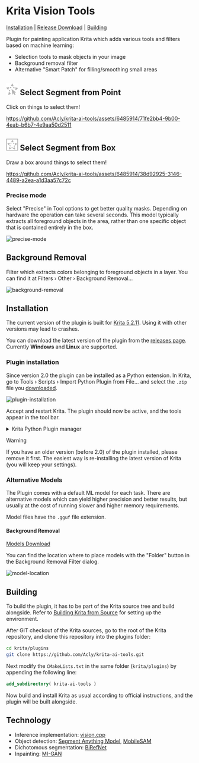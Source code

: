 # Krita Vision Tools

[Installation](#installation) | [Release Download](https://github.com/Acly/krita-ai-tools/releases) | [Building](#building)

Plugin for painting application Krita which adds various tools and filters based on machine learning:
* Selection tools to mask objects in your image
* Background removal filter
* Alternative "Smart Patch" for filling/smoothing small areas

<h2><img src="media/tool_segmentation_point.png"> Select Segment from Point</h2>

Click on things to select them!

https://github.com/Acly/krita-ai-tools/assets/6485914/71fe2bb4-9b00-4eab-b6b7-4e9aa50d2511

<h2><img src="media/tool_segmentation_rect.png"> Select Segment from Box</h2>

Draw a box around things to select them!

https://github.com/Acly/krita-ai-tools/assets/6485914/38d92925-3146-4489-a2ea-a1d3aa57c72c

### Precise mode

Select "Precise" in Tool options to get better quality masks. Depending on
hardware the operation can take several seconds. This model typically extracts
all foreground objects in the area, rather than one specific object that is
contained entirely in the box.

![precise-mode](https://github.com/user-attachments/assets/f48e9e4e-a009-4275-b6d3-03cf1359cc08)

## Background Removal

Filter which extracts colors belonging to foreground objects in a layer.
You can find it at Filters › Other › Background Removal...

![background-removal]()

## Installation

The current version of the plugin is built for [Krita 5.2.11](https://krita.org/en/download/krita-desktop/).
Using it with other versions may lead to crashes.

You can download the latest version of the plugin from the [releases page](https://github.com/Acly/krita-ai-tools/releases).
Currently **Windows** and **Linux** are supported.

### Plugin installation

Since version 2.0 the plugin can be installed as a Python extension.
In Krita, go to Tools › Scripts › Import Python Plugin from File...
and select the `.zip` file you [downloaded](https://github.com/Acly/krita-ai-tools/releases).

![plugin-installation]()

Accept and restart Krita. The plugin should now be active, and the tools appear
in the tool bar.

<details>
<summary>Krita Python Plugin manager</summary>
![krita-plugin-manager]()
</details>

> [!WARNING]
> If you have an older version (before 2.0) of the plugin installed, please remove it first.
> The easiest way is re-installing the latest version of Krita (you will keep your settings).

### Alternative Models

The Plugin comes with a default ML model for each task. There are alternative
models which can yield higher precision and better results, but usually at the
cost of running slower and higher memory requirements.

Model files have the `.gguf` file extension.

#### Background Removal

[Models Download](https://huggingface.co/Acly/BiRefNet-GGUF/tree/main)

You can find the location where to place models with the "Folder" button in the Background Removal Filter dialog.

![model-location]()


## Building

To build the plugin, it has to be part of the Krita source tree and build alongside.
Refer to [Building Krita from Source](https://docs.krita.org/en/untranslatable_pages/building_krita.html#) for setting up the environment.

After GIT checkout of the Krita sources, go to the root of the Krita repository,
and clone this repository into the plugins folder:
```sh
cd krita/plugins
git clone https://github.com/Acly/krita-ai-tools.git
```

Next modify the `CMakeLists.txt` in the same folder (`krita/plugins`) by
appending the following line:
```cmake
add_subdirectory( krita-ai-tools )
```

Now build and install Krita as usual according to official instructions, and the
plugin will be built alongside.

## Technology

* Inference implementation: [vision.cpp](https://github.com/Acly/vision.cpp)
* Object detection: [Segment Anything Model](https://segment-anything.com/), [MobileSAM](https://github.com/ChaoningZhang/MobileSAM)
* Dichotomous segmentation: [BiRefNet](https://github.com/ZhengPeng7/BiRefNet)
* Inpainting: [MI-GAN](https://github.com/Picsart-AI-Research/MI-GAN)
